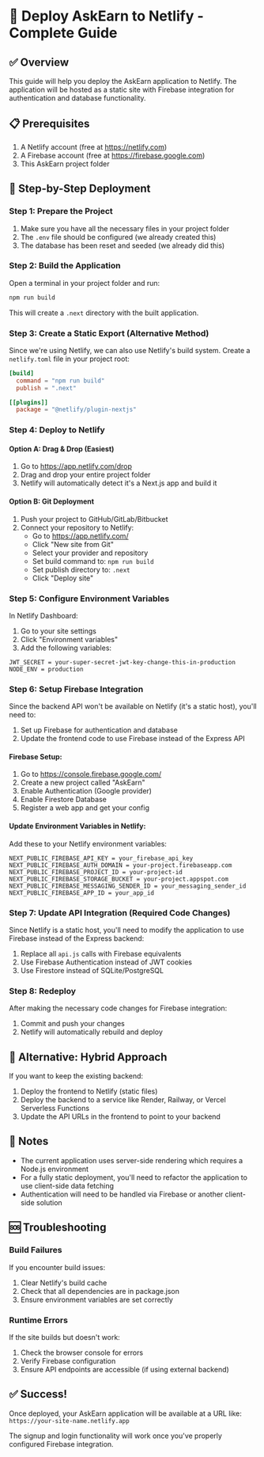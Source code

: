 # 🚀 Deploy AskEarn to Netlify - Complete Guide

## ✅ Overview

This guide will help you deploy the AskEarn application to Netlify. The application will be hosted as a static site with Firebase integration for authentication and database functionality.

## 📋 Prerequisites

1. A Netlify account (free at https://netlify.com)
2. A Firebase account (free at https://firebase.google.com)
3. This AskEarn project folder

## 🔧 Step-by-Step Deployment

### Step 1: Prepare the Project

1. Make sure you have all the necessary files in your project folder
2. The `.env` file should be configured (we already created this)
3. The database has been reset and seeded (we already did this)

### Step 2: Build the Application

Open a terminal in your project folder and run:

```bash
npm run build
```

This will create a `.next` directory with the built application.

### Step 3: Create a Static Export (Alternative Method)

Since we're using Netlify, we can also use Netlify's build system. Create a `netlify.toml` file in your project root:

```toml
[build]
  command = "npm run build"
  publish = ".next"

[[plugins]]
  package = "@netlify/plugin-nextjs"
```

### Step 4: Deploy to Netlify

#### Option A: Drag & Drop (Easiest)

1. Go to https://app.netlify.com/drop
2. Drag and drop your entire project folder
3. Netlify will automatically detect it's a Next.js app and build it

#### Option B: Git Deployment

1. Push your project to GitHub/GitLab/Bitbucket
2. Connect your repository to Netlify:
   - Go to https://app.netlify.com/
   - Click "New site from Git"
   - Select your provider and repository
   - Set build command to: `npm run build`
   - Set publish directory to: `.next`
   - Click "Deploy site"

### Step 5: Configure Environment Variables

In Netlify Dashboard:
1. Go to your site settings
2. Click "Environment variables"
3. Add the following variables:

```
JWT_SECRET = your-super-secret-jwt-key-change-this-in-production
NODE_ENV = production
```

### Step 6: Setup Firebase Integration

Since the backend API won't be available on Netlify (it's a static host), you'll need to:

1. Set up Firebase for authentication and database
2. Update the frontend code to use Firebase instead of the Express API

#### Firebase Setup:

1. Go to https://console.firebase.google.com/
2. Create a new project called "AskEarn"
3. Enable Authentication (Google provider)
4. Enable Firestore Database
5. Register a web app and get your config

#### Update Environment Variables in Netlify:

Add these to your Netlify environment variables:

```
NEXT_PUBLIC_FIREBASE_API_KEY = your_firebase_api_key
NEXT_PUBLIC_FIREBASE_AUTH_DOMAIN = your-project.firebaseapp.com
NEXT_PUBLIC_FIREBASE_PROJECT_ID = your-project-id
NEXT_PUBLIC_FIREBASE_STORAGE_BUCKET = your-project.appspot.com
NEXT_PUBLIC_FIREBASE_MESSAGING_SENDER_ID = your_messaging_sender_id
NEXT_PUBLIC_FIREBASE_APP_ID = your_app_id
```

### Step 7: Update API Integration (Required Code Changes)

Since Netlify is a static host, you'll need to modify the application to use Firebase instead of the Express backend:

1. Replace all `api.js` calls with Firebase equivalents
2. Use Firebase Authentication instead of JWT cookies
3. Use Firestore instead of SQLite/PostgreSQL

### Step 8: Redeploy

After making the necessary code changes for Firebase integration:

1. Commit and push your changes
2. Netlify will automatically rebuild and deploy

## 🎯 Alternative: Hybrid Approach

If you want to keep the existing backend:

1. Deploy the frontend to Netlify (static files)
2. Deploy the backend to a service like Render, Railway, or Vercel Serverless Functions
3. Update the API URLs in the frontend to point to your backend

## 📝 Notes

- The current application uses server-side rendering which requires a Node.js environment
- For a fully static deployment, you'll need to refactor the application to use client-side data fetching
- Authentication will need to be handled via Firebase or another client-side solution

## 🆘 Troubleshooting

### Build Failures

If you encounter build issues:

1. Clear Netlify's build cache
2. Check that all dependencies are in package.json
3. Ensure environment variables are set correctly

### Runtime Errors

If the site builds but doesn't work:

1. Check the browser console for errors
2. Verify Firebase configuration
3. Ensure API endpoints are accessible (if using external backend)

## ✅ Success!

Once deployed, your AskEarn application will be available at a URL like:
`https://your-site-name.netlify.app`

The signup and login functionality will work once you've properly configured Firebase integration.